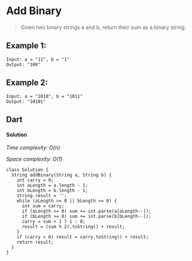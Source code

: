 # Add Binary
>Given two binary strings a and b, return their sum as a binary string.

## Example 1:
```
Input: a = "11", b = "1"
Output: "100"
```
## Example 2:
```
Input: a = "1010", b = "1011"
Output: "10101"
```
## Dart
#### Solution

*Time complexity: O(n)*

*Space complexity: O(1)*
```
class Solution {
  String addBinary(String a, String b) {
    int carry = 0;
    int aLength = a.length - 1;
    int bLength = b.length - 1;
    String result = '';
    while (aLength >= 0 || bLength >= 0) {
      int sum = carry;
      if (aLength >= 0) sum += int.parse(a[aLength--]);
      if (bLength >= 0) sum += int.parse(b[bLength--]);
      carry = sum > 1 ? 1 : 0;
      result = (sum % 2).toString() + result;
    }
    if (carry > 0) result = carry.toString() + result;
    return result;
  }
}
```

